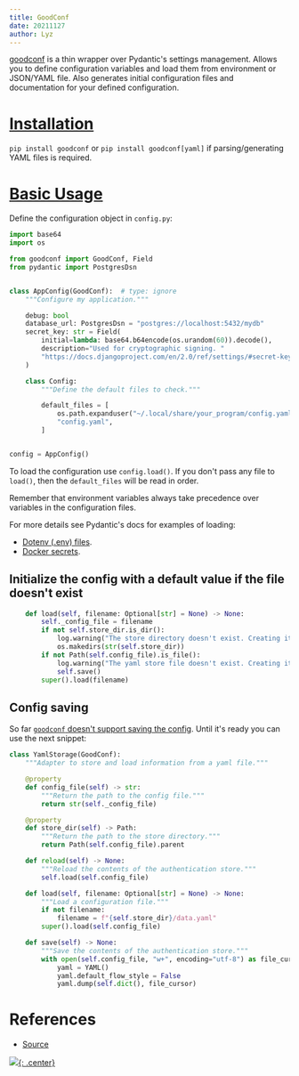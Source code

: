 ```yaml
---
title: GoodConf
date: 20211127
author: Lyz
---
```


[goodconf](https://github.com/lincolnloop/goodconf/) is a thin wrapper over
Pydantic's settings management. Allows you to define configuration variables and
load them from environment or JSON/YAML file. Also generates initial
configuration files and documentation for your defined configuration.

# [Installation](https://github.com/lincolnloop/goodconf/#installation)

`pip install goodconf` or `pip install goodconf[yaml]` if parsing/generating
YAML files is required.

# [Basic Usage](https://github.com/lincolnloop/goodconf/#quick-start)

Define the configuration object in `config.py`:

```python
import base64
import os

from goodconf import GoodConf, Field
from pydantic import PostgresDsn


class AppConfig(GoodConf):  # type: ignore
    """Configure my application."""

    debug: bool
    database_url: PostgresDsn = "postgres://localhost:5432/mydb"
    secret_key: str = Field(
        initial=lambda: base64.b64encode(os.urandom(60)).decode(),
        description="Used for cryptographic signing. "
        "https://docs.djangoproject.com/en/2.0/ref/settings/#secret-key",
    )

    class Config:
        """Define the default files to check."""

        default_files = [
            os.path.expanduser("~/.local/share/your_program/config.yaml"),
            "config.yaml",
        ]


config = AppConfig()
```

To load the configuration use `config.load()`. If you don't pass any file to
`load()`, then the `default_files` will be read in order.

Remember that environment variables always take precedence over variables in the
configuration files.

For more details see Pydantic's docs for examples of loading:

- [Dotenv (.env) files](https://pydantic-docs.helpmanual.io/usage/settings/#dotenv-env-support).
- [Docker secrets](https://pydantic-docs.helpmanual.io/usage/settings/#secret-support).

## Initialize the config with a default value if the file doesn't exist

```python
    def load(self, filename: Optional[str] = None) -> None:
        self._config_file = filename
        if not self.store_dir.is_dir():
            log.warning("The store directory doesn't exist. Creating it")
            os.makedirs(str(self.store_dir))
        if not Path(self.config_file).is_file():
            log.warning("The yaml store file doesn't exist. Creating it")
            self.save()
        super().load(filename)

```
## Config saving

So far [`goodconf` doesn't support saving the config](https://github.com/lincolnloop/goodconf/issues/12). Until it's ready you can use the next snippet:

```python
class YamlStorage(GoodConf):
    """Adapter to store and load information from a yaml file."""

    @property
    def config_file(self) -> str:
        """Return the path to the config file."""
        return str(self._config_file)

    @property
    def store_dir(self) -> Path:
        """Return the path to the store directory."""
        return Path(self.config_file).parent

    def reload(self) -> None:
        """Reload the contents of the authentication store."""
        self.load(self.config_file)

    def load(self, filename: Optional[str] = None) -> None:
        """Load a configuration file."""
        if not filename:
            filename = f"{self.store_dir}/data.yaml"
        super().load(self.config_file)

    def save(self) -> None:
        """Save the contents of the authentication store."""
        with open(self.config_file, "w+", encoding="utf-8") as file_cursor:
            yaml = YAML()
            yaml.default_flow_style = False
            yaml.dump(self.dict(), file_cursor)
```

# References

- [Source](https://github.com/lincolnloop/goodconf/)

[![](not-by-ai.svg){: .center}](https://notbyai.fyi)

